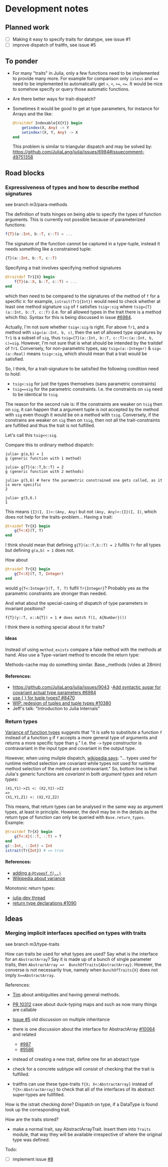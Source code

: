 Development notes
=================

Planned work
------------

- [ ] Making it easy to specify traits for datatype, see issue #1
- [ ] improve dispatch of traitfn, see issue #5

To ponder
---------

-   For many "traits" in Julia, only a few functions need to be
    implemented to provide many more.  For example for comparison only
    `isless` and `==` need to be implemented to automatically get `>`,
    `<`, `>=`, `<=`.  It would be nice to somehow specify or query those
    automatic functions.

-   Are there better ways for trait-dispatch?

-   Sometimes it would be good to get at type parameters, for instance
    for Arrays and the like:
    ```julia
    @traitdef Indexable{X{Y}} begin
        getindex(X, Any) -> Y
        setindex!(X, Y, Any) -> X
    end
    ```
    This problem is similar to triangular dispatch and may be solved
    by: https://github.com/JuliaLang/julia/issues/6984#issuecomment-49751358


Road blocks
-----------

### Expressiveness of types and how to describe method signatures

see branch m3/para-methods

The definition of traits hinges on being able to specify the types of
function arguments.  This is currently not possible because of
parameterized functions:
```julia
f{T}(a::Int, b::T, c::T) = ...
```

The signature of the function cannot be captured in a type-tuple,
instead it needs something like a constrained tuple:
```julia
{T}(a::Int, b::T, c::T)
```

Specifying a trait involves specifying method signatures
```julia
@traitdef Tr1{X} begin
    f{T}(a::X, b::T, c::T) = ...
end
```

which then need to be compared to the signatures of the method of `f`
for a specific `X`: for example, `istrait(Tr1{Int})`
would need to check whether at least one method signature `sig` of `f`
satisfies `tsig<:sig` where `tsig={T}(a::Int, b::T, c::T)` (i.e. for
all allowed types in the trait there is a method which fits).  Syntax
for this is being discussed in issue
[#6984](https://github.com/JuliaLang/julia/issues/6984#issuecomment-49804492).

Actually, I'm not sure whether `tsig<:sig` is right.  For above `Tr1`,
and a method with `sig=(a::Int, b, c)`, then the set of allowed type
signatures by `Tr1` is a subset of `sig`, thus `tsig={T}(a::Int, b::T,
c::T)<:(a::Int, b, c)=sig`.  However, I'm not sure that is what should
be intended by the traitdef of `Tr1`.  Conversely, for non-parametric
types, say `tsig=(a::Integer)` & `sig=(a::Real)` means `tsig<:sig`,
which should mean that a trait would be satisfied.

So, I think, for a trait-signature to be satisfied the following
condition need to hold:

- `tsig<:sig` for just the types themselves (sans parametric constraints)
- `tsig==sig` for the parametric constraints.  I.e. the constraints on `sig`
   need to be identical to `tsig`.

The reason for the second rule is: If the constraints are weaker on
`tsig` then on `sig`, it can happen that a argument tuple is not
accepted by the method with `sig` even though it would be on a method
with `tsig`.  Conversely, if the constrains are weaker on
`sig` then on `tsig`, then not all the trait-constraints are
fulfilled and thus the trait is not fulfilled.

Let's call this `tsig<<:sig`.

Compare this to ordinary method dispatch:
```
julia> g(a,b) = 1
g (generic function with 1 method)

julia> g{T}(a::T,b::T) = 2
g (generic function with 2 methods)

julia> g(5,6) # here the parametric constrained one gets called, as it is more specific
2

julia> g(5,6.)
1
```

This means `{I}(I, I)<:(Any, Any)` but not `(Any, Any)<:{I}(I, I)`,
which does not help for the traits-problem...  Having a trait:

```julia
@traidef Tr{X} begin
    g{T<:X}(T, T)
end
```

I think should mean that defining `g{T}(a::T,b::T) = 2` fulfils `Tr` for all
types but defining `g(a,b) = 1` does not.

How about
```Julia
@traidef Tr{X} begin
    g{T<:X}(T, T, Integer)
end
```
would `g{T<:Integer}(T, T, T)` fulfil `Tr{Integer}`?  Probably yes as
the parametric constraints are stronger than needed.

And what about the special-casing of dispatch of type parameters in
invariant positions?
```
f{T}(y::T, x::A{T}) = 1 # does match f(1, A{Number}())
```
I think there is nothing special about it for traits?



#### Ideas
Instead of using `method_exists` compare a fake method with the
methods at hand.  Also use a Type-variant method to encode the return
type:

Methods-cache may do something similar.
Base._methods (video at 28min)

#### References:
- https://github.com/JuliaLang/julia/issues/9043
-[Add syntactic sugar for covariant actual type parameters #6984](https://github.com/JuliaLang/julia/issues/6984)
- [use { } for tuple types? #8470](https://github.com/JuliaLang/julia/issues/8470)
- [WIP: redesign of tuples and tuple types #10380](https://github.com/JuliaLang/julia/pull/10380)
- Jeff's talk: "Introduction to Julia Internals"


### Return types

[Variance of function types](https://en.wikipedia.org/wiki/Covariance_and_contravariance_%28computer_science%29#Function_types)
suggests that "it is safe to substitute a function `f` instead of a
function `g` if `f` accepts a more general type of arguments and
returns a more specific type than `g`."  I.e. the `->` type constructor
is contravariant in the input type and covariant in the output type.

However, when using muliple dispatch,
[wikipedia says](https://en.wikipedia.org/wiki/Covariance_and_contravariance_%28computer_science%29#Avoiding_the_need_for_covariant_argument_types):
"... types used for runtime method selection are covariant while types
not used for runtime method selection of the method are
contravariant." So, bottom line is that Julia's generic functions are
*covariant* in both *argument types* and *return types*:
```
(X1,Y1)->Z1 <: (X2,Y2)->Z2
=>
(X1,Y1,Z1) <: (X2,Y2,Z2)
```

This means, that return types can be analysed in the same way as
argument types, at least in principle.  However, the devil may be in
the details as the return type of function can only be queried with
`Base.return_types`.  Example:
```julia
@traitdef Tr{X} begin
    g{T<:X}(::T, ::T) = T
end
g(::Int, ::Int) = Int
istrait(Tr{Int}) # == true
```


#### References:

- [adding a `@typeof f(..)`](https://github.com/JuliaLang/julia/issues/8027#issuecomment-52519612)
- [Wikipedia about variance](https://en.wikipedia.org/wiki/Covariance_and_contravariance_%28computer_science%29)

Monotonic return types:

- [julia-dev thread](https://groups.google.com/forum/#!msg/julia-dev/OGTUtAeozVw/cRQyuJQSFFgJ)
- [return type declarations #1090](https://github.com/JuliaLang/julia/issues/1090#issuecomment-35642896)

Ideas
-----
### Merging implicit interfaces specified on types with traits

see branch  m3/type-traits

How can traits be used for what types are used?  Say what is the
interface for an `AbstractArray`?  Say it is made up of a bunch of
single parameter traits, then `AbstractArray =>  BunchOfTraits{AbstractArray}`.
However, the converse is not necessarily true, namely when
`BunchOfTraits{X}` does not imply `X==AbstractArray`.

References:

- [Tim](https://github.com/JuliaLang/julia/pull/10458#issuecomment-77957672)
  about ambiguities and having general methods.
- [PR 10312](https://github.com/JuliaLang/julia/pull/10312) case about duck-typing
  maps and such as now many things are callable
- [Issue #5](https://github.com/JuliaLang/julia/issues/5#issuecomment-37901282)
  old discussion on multiple inheritance
- there is one discussion about the interface for AbstractArray
  [#10064](https://github.com/JuliaLang/julia/issues/10064) and related
  - [#987](https://github.com/JuliaLang/julia/issues/987)
  - [#9586](https://github.com/JuliaLang/julia/issues/9586)


- instead of creating a new trait, define one for an abstact type
- check for a concrete subtype will consist of checking that the trait
  is fulfilled.
- traitfns can use these type-traits `f{X; X<:AbstractArray}` instead
  of `f{X<:AbstractArray}` to check that all of the interfaces of its
  abstract super-types are fullfilled.

How is the istrait checking done?  Dispatch on type, if a DataType is
found look up the corresponding trait.

How are the traits stored?
- make a normal trait, say AbstractArrayTrait.  Insert them into
  `Traits` module, that way they will be available irrespective of
  where the original type was defined.


Todo:
- [ ] implement issue [#8](https://github.com/mauro3/Traits.jl/issues/8)
